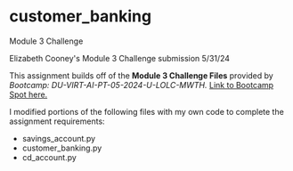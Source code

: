 # customer_banking
Module 3 Challenge

Elizabeth Cooney's Module 3 Challenge submission
5/31/24

This assignment builds off of the **Module 3 Challenge Files** provided by 
*Bootcamp: DU-VIRT-AI-PT-05-2024-U-LOLC-MWTH.* [Link to Bootcamp Spot here.](https://bootcampspot.instructure.com/courses/5758/assignments/80810?module_item_id=1264931)

I modified portions of the following files with my own code to complete the assignment requirements: 
* savings_account.py
* customer_banking.py
* cd_account.py